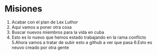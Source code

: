 # Misiones

1. Acabar con el plan de Lex Luthor
2. Aqui vamos a poner otra cosa
3. Buscar nuevos miembros para la vida en cuba
4. Esto es lo nuevo que hemos estado trabajando en la rama conflicto
5.Ahora vamos a tratar de subir esto a github a ver que pasa
6.Esto es neuvo creado por otra gente
